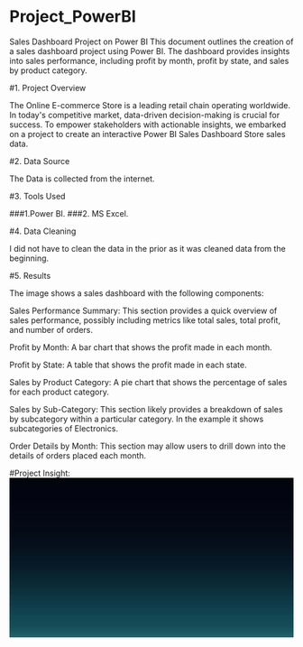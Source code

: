 # Project_PowerBI


Sales Dashboard Project on Power BI
This document outlines the creation of a sales dashboard project  using Power BI. The dashboard  provides insights into sales performance, including profit by month, profit by state, and sales by product category.

#1. Project Overview

The Online E-commerce Store is a leading retail chain operating worldwide. In today's competitive market, data-driven decision-making is crucial for success. To empower stakeholders with actionable insights, we embarked on a project to create an interactive Power BI Sales Dashboard Store sales data.

#2. Data Source

The Data is collected from the internet.

#3. Tools Used

###1.Power BI.
###2. MS Excel.


#4. Data Cleaning

I did not have to clean the data in the prior as it was cleaned data from the beginning.

#5. Results

The image shows a sales dashboard with the following components:

Sales Performance Summary: This section provides a quick overview of sales performance, possibly including metrics like total sales, total profit, and number of orders.

Profit by Month: A bar chart that shows the profit made in each month.

Profit by State: A table that shows the profit made in each state.



Sales by Product Category:  A pie chart that shows the percentage of sales for each product category.

Sales by Sub-Category:  This section likely  provides a breakdown of sales by subcategory within a particular category.  In the example it shows subcategories of Electronics.

Order Details by Month: This section may allow users to drill down into the details of orders placed each month.

#Project Insight:
![Project](https://github.com/Tanvir4247/Project_PowerBI/blob/80619c478e57b4f06ec070a8b656c5573e8e1392/1920%201080.jpg)

